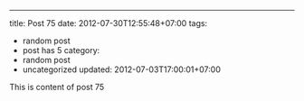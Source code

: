 ---
title: Post 75
date: 2012-07-30T12:55:48+07:00
tags:
  - random post
  - post has 5
category:
  - random post
  - uncategorized
updated: 2012-07-03T17:00:01+07:00

This is content of post 75